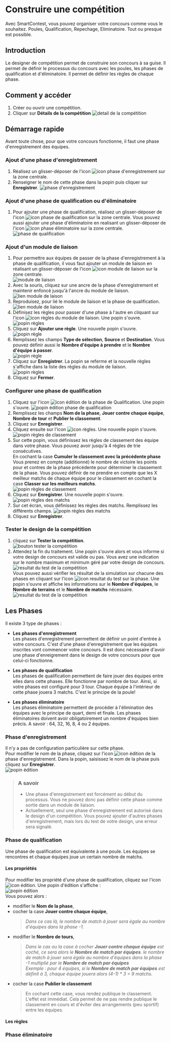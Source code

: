 # Construire une compétition

Avec SmartContest, vous pouvez organiser votre concours comme vous le souhaitez. Poules, Qualification, Repechage, Eliminatoire. Tout ou presque est possible. 

## Introduction

Le designer de compétition permet de construire son concours à sa guise.
Il permet de définir le processus du concours avec les poules, les phases de qualification et d'éliminatoire.
Il permet de définir les règles de chaque phase.

## Comment y accéder

1. Créer ou ouvrir une compétition.
2. Cliquer sur **Détails de la compétition**
 ![detail de la compétition](img/design-competition/1.jpg)

## Démarrage rapide

Avant toute chose, pour que votre concours fonctionne, il faut une phase d'enregistrement des équipes.

### Ajout d'une phase d'enregistrement

1. Réalisez un glisser-déposer de l'icon ![icon phase d'enregistrement](img/design-competition/2.jpg) sur la zone centrale.
2. Renseigner le nom de cette phase dans la popin puis cliquer sur **Enregistrer**.
 ![phase d'enregistrement](img/design-competition/3.jpg)

### Ajout d'une phase de qualification ou d'éliminatoire

1. Pour ajouter une phase de qualification, réalisez un glisser-déposer de l'icon ![icon phase de qualification](img/design-competition/4.jpg) sur la zone centrale.
 Vous pouvez aussi ajouter une phase d'éliminatoire en realisant un glisser-déposer de l'icon ![icon phase éliminatoire](img/design-competition/5.jpg) sur la zone centrale.
 ![phase de qualification](img/design-competition/6.jpg)

### Ajout d'un module de liaison

1. Pour permettre aux équipes de passer de la phase d'enregistrement à la phase de qualification, il vous faut ajouter un module de liaison en réalisant un glisser-déposer de l'icon ![icon module de liaison](img/design-competition/7.jpg) sur la zone centrale.  
 ![module de liaison](img/design-competition/8.jpg)
2. Avec la souris, cliquez sur une ancre de la phase d'enregistrement et maintenir enfoncé jusqu'à l'ancre du module de liaison.  
 ![lien module de laison](img/design-competition/9.jpg)
3. Reproduisez, pour lié le module de liaison et la phase de qualification.
 ![lien module de liaison](img/design-competition/10.jpg)
4. Définisez les règles pour passer d'une phase à l'autre en cliquant sur l'icon ![icon règles](img/design-competition/11.jpg) du module de liaison. Une popin s'ouvre.  
 ![popin règles](img/design-competition/12.jpg)
5. Cliquez sur **Ajouter une règle**. Une nouvelle popin s'ouvre.  
 ![popin règle](img/design-competition/13.jpg)
6. Remplissez les champs **Type de sélection**, **Source** et **Destination**. Vous pouvez définir aussi le **Nombre d'équipe à prendre** et le **Nombre d'équipe à passer**.  
 ![popin règle](img/design-competition/14.jpg)
7. Cliquez sur **Enregistrer**. La popin se referme et la nouvelle règles s'affiche dans la liste des règles du module de liaison.  
 ![popin règles](img/design-competition/15.jpg)
8. Cliquez sur **Fermer**.

### Configurer une phase de qualification

1. Cliquez sur l'icon ![icon édition](img/design-competition/16.jpg) de la phase de Qualification. Une popin s'ouvre.
 ![popin édition phase de qualification](img/design-competition/17.jpg)
2. Remplissez les champs **Nom de la phase**, **Jouer contre chaque équipe**, **Nombre de tour** et **Publier le classement**.
3. Cliquez sur **Enregistrer**.
4. Cliquez ensuite sur l'icon ![icon règles](img/design-competition/11.jpg). Une nouvelle popin s'ouvre.  
 ![popin règles de classement](img/design-competition/18.jpg)
5. Sur cette popin, vous définissez les règles de classement des équipe dans votre phase. Vous pouvez avoir jusqu'à 4 règles de trie consécutives.  
 En cochant la case **Cumuler le classement avec la précédente phase** Vous prenez en compte (additionné) le nombre de victoire les points pour et contres de la phase précédente pour déterminer le classement de la phase.
 Vous pouvez définir de ne prendre en compte que les X meilleur matchs de chaque équipe pour le classement en cochant la case **Classer sur les meilleurs matchs**.  
 ![popin règles de classement](img/design-competition/19.jpg)
6. Cliquez sur **Enregistrer**. Une nouvelle popin s'ouvre.  
 ![popin règles des matchs](img/design-competition/20.jpg)
7. Sur cet écran, vous définissez les règles des matchs. Remplissez les différents champs.
 ![popin règles des matchs](img/design-competition/21.jpg)
8. Cliquez sur **Enregistrer**.

### Tester le design de la compétition

1. cliquez sur **Tester la compétition**.  
 ![bouton tester la compétition](img/design-competition/22.jpg)
2. Attendez la fin du traitement. Une popin s'ouvre alors et vous informe si votre design de concours est valide ou pas. Vous avez une indication sur le nombre maximum et minimum géré par votre design de concours.
 ![resultat du test de la compétition](img/design-competition/23.jpg)  
  Vous pouvez aussi vérifier les résultat de la simulation sur chacune des phases en cliquant sur l'icon ![icon resultat du test sur la phase](img/design-competition/24.jpg). Une popin s'ouvre et affiche les informations sur le **Nombre d'équipes**, le **Nombre de terrains** et le **Nombre de matchs** nécessaire.  
  ![resultat du test de la compétition](img/design-competition/25.jpg)

## Les Phases

Il existe 3 type de phases :

* **Les phases d'enregistrement**  
  Les phases d'enregistrement permettent de définir un point d'entrée à votre concours. C'est d'une phase d'enregistrement que les équipes inscrites vont commencer votre concours. Il est donc nécessaire d'avoir une phase d'enreigrement dans le design de votre concours pour que celui-ci fonctionne.  
* **Les phases de qualification**  
  Les phases de qualification permettent de faire jouer des équipes entre elles dans cette phases. Elle fonctionne par nombre de tour. Ainsi, si votre phases est configuré pour 3 tour. Chaque équipe à l'intérieur de cette phase jouera 3 matchs. C'est le principe de la poule!

* **Les phases éliminatoire**  
  Les phases éliminatoire permettent de procéder à l'élimination des équipes avec le principe de quart, demi et finale. Les phases éliminatoires doivent avoir obligatoirement un nombre d'équipes bien précis. A savoir : 64, 32, 16, 8, 4 ou 2 équipes.

### Phase d'enregistrement

Il n'y a pas de configuration particulière sur cette phase.  
Pour modifier le nom de la phase, cliquez sur l'icon ![icon édition](img/design-competition/16.jpg) de la phase d'enregistrement.
Dans la popin, saisissez le nom de la phase puis cliquez sur **Enregistrer**.  
![popin édition](img/design-competition/26.jpg)

> ### A savoir
> + Une phase d'enregistrement est forcément au début du processus. Vous ne pouvez donc pas définir cette phase comme sortie dans un module de liaison.
> + Actuellement, seul une phase d'enregistrement est autorisé dans le design d'un compétition. Vous pouvez ajouter d'autres phases d'enregistrement, mais lors du test de votre design, une erreur sera signalé.

### Phase de qualification

Une phase de qualification est équivalente à une poule. Les équipes se rencontres et chaque équipes joue un certain nombre de matchs.

#### Les propriétés

Pour modifier les propriété d'une phase de qualification, cliquez sur l'icon ![icon édition](img/design-competition/16.jpg).
Une popin d'édition s'affiche :  
![popin édition](img/design-competition/27.jpg)  
Vous pouvez alors :  

* modifier le **Nom de la phase**,
* cocher la case **Jouer contre chaque équipe**,
  > *Dans ce cas là, le nombre de match à jouer sera égale au nombre d'équipes dans la phase -1.*
* modifier le **Nombre de tours**,
  > *Dans le cas ou la case à cocher **Jouer contre chaque équipe** est coché, ce sera alors le **Nombre de match par équipes**. le nombre de match à jouer sera égale au nombre d'équipes dans la phase -1 multiplié par le **Nombre de match par équipes**  
  Exemple : pour 4 équipes, si le **Nombre de match par équipes** est définit à 3, chaque équipe jouera alors (4-1) * 3 = 9 matchs.*
* cocher la case **Publier le classement**
  >  En cochant cette case, vous rendez publique le classement. L'effet est immédiat. Cela permet de ne pas rendre publique le classement en cours et d'éviter des arrangements (peu sportif) entre les équipes.

#### Les règles

### Phase éliminatoire